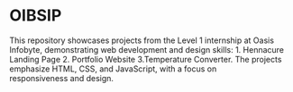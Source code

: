 # OIBSIP
This repository showcases projects from the Level 1 internship at Oasis Infobyte, demonstrating web development and design skills: 1. Hennacure Landing Page 2. Portfolio Website 3.Temperature Converter. The projects emphasize HTML, CSS, and JavaScript, with a focus on responsiveness and design.
